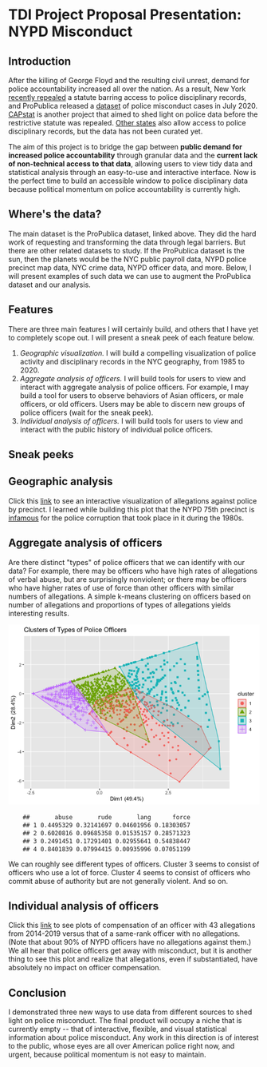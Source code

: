 TDI Project Proposal Presentation: NYPD Misconduct
================

Introduction
------------

After the killing of George Floyd and the resulting civil unrest, demand for police accountability increased all over the nation. As a result, New York [recently repealed](https://www.innocenceproject.org/in-a-historic-victory-the-new-york-legislature-repeals-50-a-requiring-full-disclosure-of-police-disciplinary-records/) a statute barring access to police disciplinary records, and ProPublica released a [dataset](https://www.propublica.org/datastore/dataset/civilian-complaints-against-new-york-city-police-officers) of police misconduct cases in July 2020. [CAPstat](https://www.capstat.nyc/) is another project that aimed to shed light on police data before the restrictive statute was repealed. [Other states](https://project.wnyc.org/disciplinary-records/) also allow access to police disciplinary records, but the data has not been curated yet. 

The aim of this project is to bridge the gap between **public demand for increased police accountability** through granular data and the **current lack of non-technical access to that data**, allowing users to view tidy data and statistical analysis through an easy-to-use and interactive interface. Now is the perfect time to build an accessible window to police disciplinary data because political momentum on police accountability is currently high.

Where's the data?
-----------------

The main dataset is the ProPublica dataset, linked above. They did the hard work of requesting and transforming the data through legal barriers. But there are other related datasets to study. If the ProPublica dataset is the sun, then the planets would be the NYC public payroll data, NYPD police precinct map data, NYC crime data, NYPD officer data, and more. Below, I will present examples of such data we can use to augment the ProPublica dataset and our analysis.

Features
--------

There are three main features I will certainly build, and others that I have yet to completely scope out. I will present a sneak peek of each feature below.
1. *Geographic visualization.* I will build a compelling visualization of police activity and disciplinary records in the NYC geography, from 1985 to 2020. 
2. *Aggregate analysis of officers.* I will build tools for users to view and interact with aggregate analysis of police officers. For example, I may build a tool for users to observe behaviors of Asian officers, or male officers, or old officers. Users may be able to discern new groups of police officers (wait for the sneak peek).
3. *Individual analysis of officers.* I will build tools for users to view and interact with the public history of individual police officers.

Sneak peeks
-----------

## Geographic analysis

Click this [link](https://hongsuh7.github.io/precinct.html) to see an interactive visualization of allegations against police by precinct. I learned while building this plot that the NYPD 75th precinct is [infamous](https://en.wikipedia.org/wiki/The_Seven_Five) for the police corruption that took place in it during the 1980s. 

## Aggregate analysis of officers

Are there distinct "types" of police officers that we can identify with our data? For example, there may be officers who have high rates of allegations of verbal abuse, but are surprisingly nonviolent; or there may be officers who have higher rates of use of force than other officers with similar numbers of allegations. A simple k-means clustering on officers based on number of allegations and proportions of types of allegations yields interesting results.

![](main_files/figure-markdown_github/unnamed-chunk-3-1.png) 
```
    ##       abuse       rude       lang      force
    ## 1 0.4495329 0.32141697 0.04601956 0.18303057
    ## 2 0.6020816 0.09685358 0.01535157 0.28571323
    ## 3 0.2491451 0.17291401 0.02955641 0.54838447
    ## 4 0.8401839 0.07994415 0.00935996 0.07051199
```
We can roughly see different types of officers. Cluster 3 seems to consist of officers who use a lot of force. Cluster 4 seems to consist of officers who commit abuse of authority but are not generally violent. And so on. 

## Individual analysis of officers

Click this [link](https://hongsuh7.github.io/payroll.html) to see plots of compensation of an officer with 43 allegations from 2014-2019 versus that of a same-rank officer with no allegations. (Note that about 90% of NYPD officers have no allegations against them.) We all hear that police officers get away with misconduct, but it is another thing to see this plot and realize that allegations, even if substantiated, have absolutely no impact on officer compensation.

Conclusion
----------

I demonstrated three new ways to use data from different sources to shed light on police misconduct. The final product will occupy a niche that is currently empty -- that of interactive, flexible, and visual statistical information about police misconduct. Any work in this direction is of interest to the public, whose eyes are all over American police right now, and urgent, because political momentum is not easy to maintain. 
